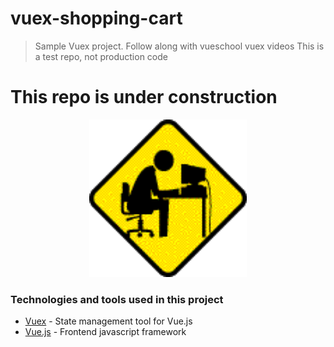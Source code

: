 # vuex-shopping-cart

> Sample Vuex project. Follow along with vueschool vuex videos
This is a test repo,  not production code

# This repo is under construction
 <div align="center" >
      <img
        src="./tbd.gif"
        alt="screenShot"
        width="50%"
        height="50%"
      />
  </div>

### Technologies and tools used in this project

- [Vuex](https://vuex.vuejs.org/guide/) - State management tool for Vue.js
- [Vue.js](https://vuejs.org/) - Frontend javascript framework

